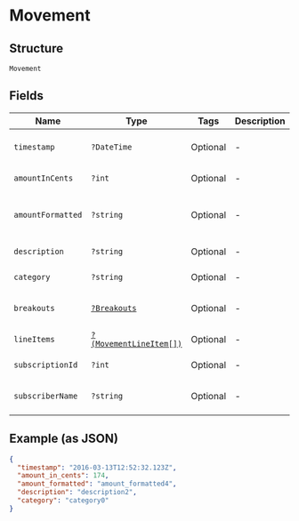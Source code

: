 
# Movement

## Structure

`Movement`

## Fields

| Name | Type | Tags | Description | Getter | Setter |
|  --- | --- | --- | --- | --- | --- |
| `timestamp` | `?DateTime` | Optional | - | getTimestamp(): ?\DateTime | setTimestamp(?\DateTime timestamp): void |
| `amountInCents` | `?int` | Optional | - | getAmountInCents(): ?int | setAmountInCents(?int amountInCents): void |
| `amountFormatted` | `?string` | Optional | - | getAmountFormatted(): ?string | setAmountFormatted(?string amountFormatted): void |
| `description` | `?string` | Optional | - | getDescription(): ?string | setDescription(?string description): void |
| `category` | `?string` | Optional | - | getCategory(): ?string | setCategory(?string category): void |
| `breakouts` | [`?Breakouts`](../../doc/models/breakouts.md) | Optional | - | getBreakouts(): ?Breakouts | setBreakouts(?Breakouts breakouts): void |
| `lineItems` | [`?(MovementLineItem[])`](../../doc/models/movement-line-item.md) | Optional | - | getLineItems(): ?array | setLineItems(?array lineItems): void |
| `subscriptionId` | `?int` | Optional | - | getSubscriptionId(): ?int | setSubscriptionId(?int subscriptionId): void |
| `subscriberName` | `?string` | Optional | - | getSubscriberName(): ?string | setSubscriberName(?string subscriberName): void |

## Example (as JSON)

```json
{
  "timestamp": "2016-03-13T12:52:32.123Z",
  "amount_in_cents": 174,
  "amount_formatted": "amount_formatted4",
  "description": "description2",
  "category": "category0"
}
```

